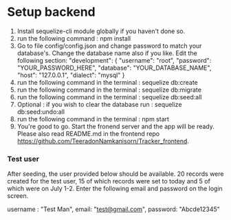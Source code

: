 # Setup backend

1. Install sequelize-cli module globally if you haven't done so.
2. run the following command : npm install
3. Go to file config/config.json and change password to match your database's. Change the database name also if you like. Edit the following section:
   "development": {
   "username": "root",
   "password": "YOUR_PASSWORD_HERE",
   "database": "YOUR_DATABASE_NAME",
   "host": "127.0.0.1",
   "dialect": "mysql"
   }
4. run the following command in the terminal : sequelize db:create
5. run the following command in the terminal : sequelize db:migrate
6. run the following command in the terminal : sequelize db:seed:all
7. Optional : if you wish to clear the database run : sequelize db:seed:undo:all
8. run the following command in the terminal : npm start
9. You're good to go. Start the fronend server and the app will be ready. Please also read README.md in the frontend repo https://github.com/TeeradonNamkanisorn/Tracker_frontend.

### Test user

After seeding, the user provided below should be available. 20 records were created for the test user, 15 of which records were set to today and 5 of which were on July 1-2. Enter the following email and password on the login screen.

username : "Test Man",
email: "test@gmail.com",
password: "Abcde12345"
